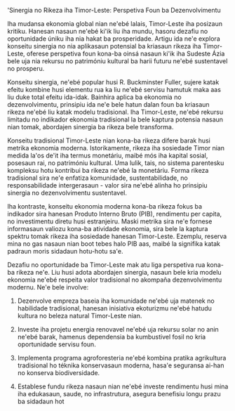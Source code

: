 'Sinergia no Rikeza iha Timor-Leste: Perspetiva Foun ba Dezenvolvimentu

Iha mudansa ekonomia global nian ne'ebé lalais, Timor-Leste iha posizaun kritiku. Hanesan nasaun ne'ebé ki'ik liu iha mundu, hasoru dezafiu no oportunidade úniku iha nia hakat ba prosperidade. Artigu ida ne'e explora konseitu sinergia no nia aplikasaun potensial ba kriasaun rikeza iha Timor-Leste, oferese perspetiva foun kona-ba oinsá nasaun ki'ik iha Sudeste Ázia bele uja nia rekursu no patrimóniu kultural ba harii futuru ne'ebé sustentavel no prosperu.

Konseitu sinergia, ne'ebé popular husi R. Buckminster Fuller, sujere katak efeitu kombine husi elementu rua ka liu ne'ebé servisu hamutuk maka aas liu duke total efeitu ida-idak. Bainhira aplica ba ekonomia no dezenvolvimentu, prinsipiu ida ne'e bele hatun dalan foun ba kriasaun rikeza ne'ebé liu katak modelu tradisional. Iha Timor-Leste, ne'ebé rekursu limitadu no indikador ekonomia tradisional la bele kaptura potensia nasaun nian tomak, abordajen sinergia ba rikeza bele transforma.

Konseitu tradisional Timor-Leste nian kona-ba rikeza difere barak husi metrika ekonomia moderna. Istorikamente, rikeza iha sosiedade Timor nian medida la'os de'it iha termus monetáriu, maibé mós iha kapital sosial, posesaun rai, no patrimóniu kultural. Uma lulik, tais, no sistema parentesku kompleksu hotu kontribui ba rikeza ne'ebé la monetáriu. Forma rikeza tradisional sira ne'e enfatiza komunidade, sustentabilidade, no responsabilidade intergerasaun - valor sira ne'ebé alinha ho prinsipiu sinergia no dezenvolvimentu sustentavel.

Iha kontraste, konseitu ekonomia moderna kona-ba rikeza fokus ba indikador sira hanesan Produto Interno Bruto (PIB), rendimentu per capita, no investimentu diretu husi estranjeiru. Maski metrika sira ne'e fornese informasaun valiozu kona-ba atividade ekonomia, sira bele la kaptura spektru tomak rikeza iha sosiedade hanesan Timor-Leste. Ezemplu, reserva mina no gas nasaun nian boot tebes halo PIB aas, maibé la signifika katak padraun moris sidadaun hotu-hotu sa'e.

Dezafiu no oportunidade ba Timor-Leste mak atu liga perspetiva rua kona-ba rikeza ne'e. Liu husi adota abordajen sinergia, nasaun bele kria modelu ekonomia ne'ebé respeita valor tradisional no akompaña dezenvolvimentu modernu. Ne'e bele involve:

1. Dezenvolve empreza baseia iha komunidade ne'ebé uja matenek no habilidade tradisional, hanesan inisiativa ekoturizmu ne'ebé hatudu kultura no beleza natural Timor-Leste nian.

2. Investe iha projetu energia renovavel ne'ebé uja rekursu solar no anin ne'ebé barak, hamenus dependensia ba kumbustivel fosil no kria oportunidade servisu foun.

3. Implementa programa agroforesteria ne'ebé kombina pratika agrikultura tradisional ho téknika konservasaun moderna, hasa'e seguransa ai-han no konserva biodiversidade.

4. Establese fundu rikeza nasaun nian ne'ebé investe rendimentu husi mina iha edukasaun, saude, no infrastrutura, asegura benefisiu longu prazu ba sidadaun hot